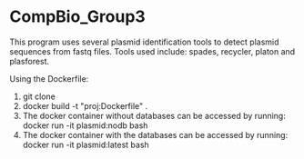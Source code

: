 # CompBio_Group3

This program uses several plasmid identification tools to detect plasmid sequences from fastq files. Tools used include: spades, recycler, platon and plasforest.

Using the Dockerfile:
1. git clone 
2. docker build -t "proj:Dockerfile" .
3. The docker container without databases can be accessed by running:
  docker run -it plasmid:nodb bash
4. The docker container with the databases can be accessed by running:
  docker run -it plasmid:latest bash 
